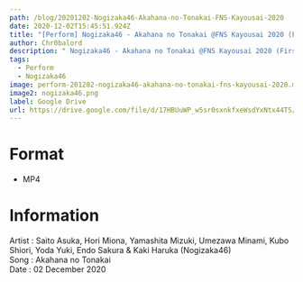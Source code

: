 ```yaml
---
path: /blog/20201202-Nogizaka46-Akahana-no-Tonakai-FNS-Kayousai-2020
date: 2020-12-02T15:45:51.924Z
title: "[Perform] Nogizaka46 - Akahana no Tonakai @FNS Kayousai 2020 (First Night)"
author: Chr0balord
description: " Nogizaka46 - Akahana no Tonakai @FNS Kayousai 2020 (First Night)"
tags:
  - Perform
  - Nogizaka46
image: perform-201202-nogizaka46-akahana-no-tonakai-fns-kayousai-2020.mp4_thumbs.jpg
image2: nogizaka46.png
label: Google Drive
url: https://drive.google.com/file/d/17HBUuWP_w5sr0sxnkfxeWsdYxNtx44TS/view?usp=sharing
---
```

# Format

* MP4

# Information

Artist : Saito Asuka, Hori Miona, Yamashita Mizuki, Umezawa Minami, Kubo Shiori, Yoda Yuki, Endo Sakura & Kaki Haruka (Nogizaka46) <br>
Song : Akahana no Tonakai <br>
Date : 02 December 2020